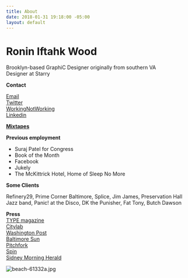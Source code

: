 ```yaml
---
title: About
date: 2018-01-31 19:18:00 -05:00
layout: default
---
```



# Ronin Iftahk Wood

Brooklyn-based GraphiC Designer originally from southern VA<br>Designer at Starry<br>

**Contact**

[Email](mailto:Hi@roninwood.com)<br>
[Twitter](https://twitter.com/RoninWood)<br>
[WorkingNotWorking](https://workingnotworking.com/34933-ronin)<br>
[Linkedin](https://www.linkedin.com/in/roninwood/)<br>


**[Mixtapes](https://roninwood.com/playlists)**

**Previous employment**
* Suraj Patel for Congress
* Book of the Month
* Facebook
* Jukely
* The McKittrick Hotel, Home of Sleep No More


**Some Clients**

Refinery29,  Prime Corner Baltimore, Splice, Jim James, Preservation Hall Jazz band, Panic! at the Disco, DK the Punisher, Fat Tony, Butch Dawson
<br>


**Press**
<br>
[TYPE magazine](https://www.typemag.org/post/fonts-and-leading-on-the-campaign-trail)
<br>
[Citylab](https://www.citylab.com/design/2018/10/can-great-campaign-poster-win-election/572107/)
<br>
[Washington Post](https://www.washingtonpost.com/graphics/2018/politics/political-logos/?utm_term=.4b5af2a132af)
<br>
[Baltimore Sun](http://www.baltimoresun.com/business/bs-bz-ripleys-plans-20111026-story.html)
<br>
[Pitchfork](https://pitchfork.com/news/54448-future-islands-frontman-samuel-t-herring-is-also-a-rapper-watch-him-in-action/)
<br>
[Spin](https://www.spin.com/2014/03/future-islands-sam-herring-rap-hemlock-ernst/)
<br>
[Sidney Morning Herald](https://www.smh.com.au/entertainment/art-and-design/graffiti-artist-banksy-unveils-nyc-art-20131004-2uzbn.html)



![beach-61332a.jpg](/uploads/beach-61332a.jpg)